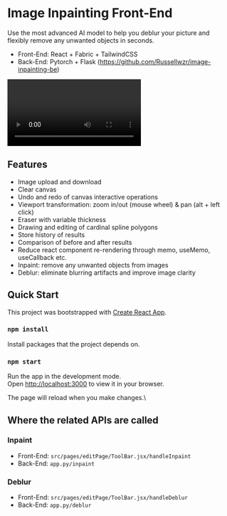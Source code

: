 # Image Inpainting Front-End

Use the most advanced AI model to help you deblur your picture and flexibly remove any unwanted objects in seconds.

* Front-End: React + Fabric + TailwindCSS 
* Back-End: Pytorch + Flask (https://github.com/Russellwzr/image-inpainting-be)

<video src="./docs/demo_video.mp4"></video>

## Features

* Image upload and download
* Clear canvas
* Undo and redo of canvas interactive operations
* Viewport transformation: zoom in/out (mouse wheel) & pan (alt + left click)
* Eraser with variable thickness
* Drawing and editing of cardinal spline polygons
* Store history of results
* Comparison of before and after results
* Reduce react component re-rendering through memo, useMemo, useCallback etc.
* Inpaint: remove any unwanted objects from images
* Deblur: eliminate blurring artifacts and improve image clarity

## Quick Start

This project was bootstrapped with [Create React App](https://github.com/facebook/create-react-app).

### `npm install`

Install packages that the project depends on. 

### `npm start`

Run the app in the development mode.\
Open [http://localhost:3000](http://localhost:3000) to view it in your browser.

The page will reload when you make changes.\

## Where the related APIs are called

### Inpaint

* Front-End:  `src/pages/editPage/ToolBar.jsx/handleInpaint`
* Back-End:  `app.py/inpaint`

### Deblur

* Front-End:  `src/pages/editPage/ToolBar.jsx/handleDeblur`
* Back-End:  `app.py/deblur`

